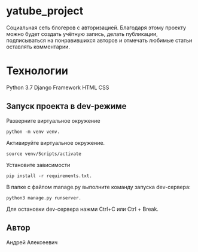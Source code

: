 # yatube_project

Социальная сеть блогеров с авторизацией. Благодаря этому проекту можно будет создать учётную запись, делать публикации, подписываться на понравившихся авторов и отмечать любимые статьи оставлять комментарии.

# Технологии
Python 3.7
Django Framework
HTML
CSS

## Запуск проекта в dev-режиме

Разверните виртуальное окружение 

    python -m venv venv.
    
Активируйте виртуальное окружение.

    source venv/Scripts/activate
    
Установите зависимости

    pip install -r requirements.txt.
В папке с файлом manage.py выполните команду запуска dev-сервера:

    python3 manage.py runserver.

Для остановки dev-сервера нажми Ctrl+C или Ctrl + Break.

## Автор
Андрей Алексеевич
